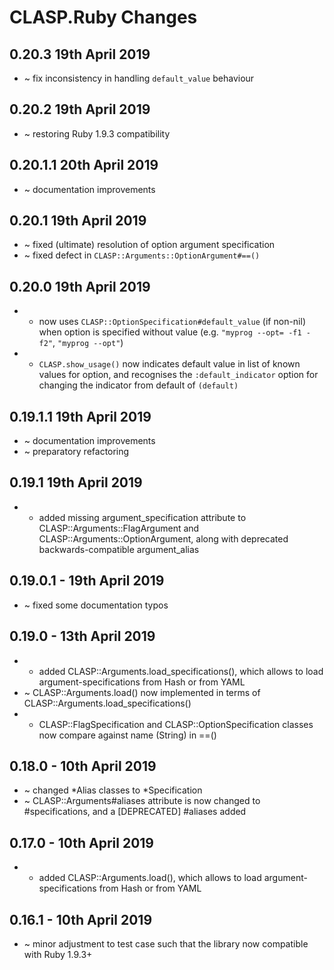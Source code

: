 # **CLASP.Ruby** Changes

## 0.20.3 19th April 2019

* ~ fix inconsistency in handling ``default_value`` behaviour

## 0.20.2 19th April 2019

* ~ restoring Ruby 1.9.3 compatibility

## 0.20.1.1 20th April 2019

* ~ documentation improvements

## 0.20.1 19th April 2019

* ~ fixed (ultimate) resolution of option argument specification
* ~ fixed defect in ``CLASP::Arguments::OptionArgument#==()``

## 0.20.0 19th April 2019

* + now uses ``CLASP::OptionSpecification#default_value`` (if non-nil) when option is specified without value (e.g. ``"myprog --opt= -f1 -f2"``, ``"myprog --opt"``)
* + ``CLASP.show_usage()`` now indicates default value in list of known values for option, and recognises the ``:default_indicator`` option for changing the indicator from default of ``(default)``

## 0.19.1.1 19th April 2019

* ~ documentation improvements
* ~ preparatory refactoring

## 0.19.1 19th April 2019

* + added missing argument_specification attribute to CLASP::Arguments::FlagArgument and CLASP::Arguments::OptionArgument, along with deprecated backwards-compatible argument_alias

## 0.19.0.1 - 19th April 2019

* ~ fixed some documentation typos

## 0.19.0 - 13th April 2019

* + added CLASP::Arguments.load_specifications(), which allows to load argument-specifications from Hash or from YAML
* ~ CLASP::Arguments.load() now implemented in terms of CLASP::Arguments.load_specifications()
* + CLASP::FlagSpecification and CLASP::OptionSpecification classes now compare against name (String) in ==()

## 0.18.0 - 10th April 2019

* ~ changed *Alias classes to *Specification
* ~ CLASP::Arguments#aliases attribute is now changed to #specifications, and a [DEPRECATED] #aliases added

## 0.17.0 - 10th April 2019

* + added CLASP::Arguments.load(), which allows to load argument-specifications from Hash or from YAML

## 0.16.1 - 10th April 2019

* ~ minor adjustment to test case such that the library now compatible with Ruby 1.9.3+


